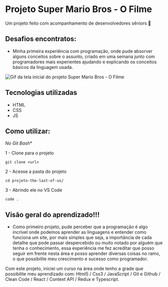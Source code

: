 # Projeto Super Mario Bros - O Filme

Um projeto feito com acompanhamento de desenvolvedores sêniors 🎯

## Desafios encontratos:

- Minha primeira experiência com programação, onde pude absorver alguns conceitos sobre o assunto, criado em uma semana junto com programadores mais experientes ajudando e explicando os conceitos básicos da linguagem usada.

<img src="./projeto-mario.gif" alt="Gif da tela inicial do projeto Super Mario Bros - O Filme">

## Tecnologias utilizadas

- HTML
- CSS
- JS

## Como utilizar:

*No Git Bash**

1 - Clone para o projeto
```
git clone <url>
```

2 - Acesse a pasta do projeto
```
cd projeto-the-last-of-us/
```
3 - Abrindo ele no VS Code
```
code .
```

## Visão geral do aprendizado!!!

- Como primeiro projeto, pude perceber que a programação é algo incrível onde podemos aprender as linguagens e entender como funciona um site, por mais simples que seja, a importância de cada detalhe que pode passar despercebido ou muito notado por alguém que tenha o conhecimento, essa experiência me fez acreditar que posso seguir em frente nesta área e posso aprender diversas coisas no ramo, o que possibilite meu crescimento e sucesso como programador.

Com este projeto, iniciei um curso na área onde tenho a grade que possibilite meu aprendizado com: Html5 / Css3 / JavaScript / Git e Github / Clean Code / React / Context API / Redux e Typescript.
